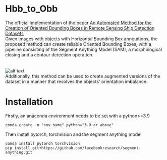 # Hbb_to_Obb
The official implementation of the paper [An Automated Method for the Creation of Oriented Bounding Boxes in Remote Sensing Ship Detection Datasets](https://openaccess.thecvf.com/content/WACV2024W/MaCVi/html/Savathrakis_An_Automated_Method_for_the_Creation_of_Oriented_Bounding_Boxes_WACVW_2024_paper.html)\
Given images with objects with Horizontal Bounding Box annotations, the proposed method can create reliable Oriented Bounding Boxes, with a pipeline consisting of the Segment Anything Model (SAM), a morphological closing and a contour detection operation.\
\
\
![alt text](https://github.com/GSavathrakis/hbb_to_obb/blob/main/Figures/model_arch.png?raw=true)
\
Additionally, this method can be used to create augmented versions of the dataset in a manner that resolves the objects' orientation imbalance.
# Installation
Firstly, an anaconda environment needs to be set with a python>=3.9
```
conda create -n "env name" python="3.9 or above"
```
Then install pytorch, torchvision and the segment anything model
```
conda install pytorch torchvision
pip install git+https://github.com/facebookresearch/segment-anything.git
```
